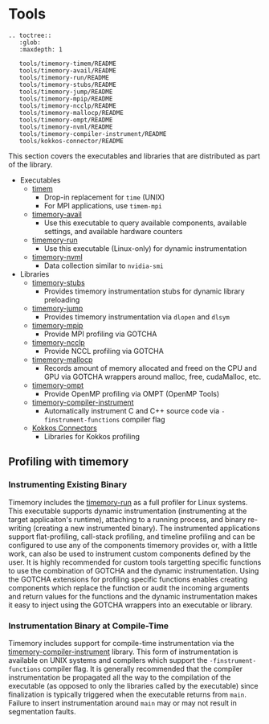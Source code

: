 # Tools

```eval_rst
.. toctree::
   :glob:
   :maxdepth: 1

   tools/timemory-timem/README
   tools/timemory-avail/README
   tools/timemory-run/README
   tools/timemory-stubs/README
   tools/timemory-jump/README
   tools/timemory-mpip/README
   tools/timemory-ncclp/README
   tools/timemory-mallocp/README
   tools/timemory-ompt/README
   tools/timemory-nvml/README
   tools/timemory-compiler-instrument/README
   tools/kokkos-connector/README
```

This section covers the executables and libraries that are distributed as part of the library.

- Executables
    - [timem](tools/timemory-timem/README.md)
        - Drop-in replacement for `time` (UNIX)
        - For MPI applications, use `timem-mpi`
    - [timemory-avail](tools/timemory-avail/README.md)
        - Use this executable to query available components, available settings, and available hardware counters
    - [timemory-run](tools/timemory-run/README.md)
        - Use this executable (Linux-only) for dynamic instrumentation
    - [timemory-nvml](tools/timemory-nvml/README.md)
        - Data collection similar to `nvidia-smi`
- Libraries
    - [timemory-stubs](tools/timemory-stubs/README.md)
        - Provides timemory instrumentation stubs for dynamic library preloading
    - [timemory-jump](tools/timemory-jump/README.md)
        - Provides timemory instrumentation via `dlopen` and `dlsym`
    - [timemory-mpip](tools/timemory-mpip/README.md)
        - Provide MPI profiling via GOTCHA
    - [timemory-ncclp](tools/timemory-ncclp/README.md)
        - Provide NCCL profiling via GOTCHA
    - [timemory-mallocp](tools/timemory-mallocp/README.md)
        - Records amount of memory allocated and freed on the CPU and GPU via GOTCHA wrappers around malloc, free, cudaMalloc, etc.
    - [timemory-ompt](tools/timemory-ompt/README.md)
        - Provide OpenMP profiling via OMPT (OpenMP Tools)
    - [timemory-compiler-instrument](tools/timemory-compiler-instrument/README.md)
        - Automatically instrument C and C++ source code via `-finstrument-functions` compiler flag
    - [Kokkos Connectors](tools/kokkos-connector/README.md)
        - Libraries for Kokkos profiling

## Profiling with timemory

### Instrumenting Existing Binary

Timemory includes the [timemory-run](tools/timemory-run/README.md) as a full profiler for Linux systems.
This executable supports dynamic instrumentation (instrumenting at the target applicaiton's runtime), attaching
to a running process, and binary re-writing (creating a new instrumented binary). The instrumented applications
support flat-profiling, call-stack profiling, and timeline profiling and can be configured to use any of the
components timemory provides or, with a little work, can also be used to instrument custom components defined by the user. It is highly recommended for custom tools targetting specific functions to use the combination of
GOTCHA and the dynamic instrumentation. Using the GOTCHA extensions for
profiling specific functions enables creating components which replace the function or audit the
incoming arguments and return values for the functions and the dynamic instrumentation makes it
easy to inject using the GOTCHA wrappers into an executable or library.

### Instrumentation Binary at Compile-Time

Timemory includes support for compile-time instrumentation via the
[timemory-compiler-instrument](tools/timemory-compiler-instrument/README.md) library.
This form of instrumentation is available on UNIX systems and compilers which support the `-finstrument-functions`
compiler flag. It is generally recommended that the compiler instrumentation be propagated all the way to the
compilation of the executable (as opposed to only the libraries called by the executable) since finalization is
typically triggered when the executable returns from `main`. Failure to insert instrumentation
around `main` may or may not result in segmentation faults.

